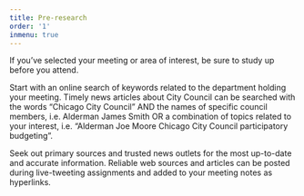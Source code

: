 ```yaml
---
title: Pre-research
order: '1'
inmenu: true
---
```

If you’ve selected your meeting or area of interest, be sure to study up before you attend.

Start with an online search of keywords related to the department holding your meeting. Timely news articles about City Council can be searched with the words “Chicago City Council” AND the names of specific council members, i.e. Alderman James Smith OR a combination of topics related to your interest, i.e. “Alderman Joe Moore Chicago City Council participatory budgeting”.

Seek out primary sources and trusted news outlets for the most up-to-date and accurate information. Reliable web sources and articles can be posted during live-tweeting assignments and added to your meeting notes as hyperlinks.
